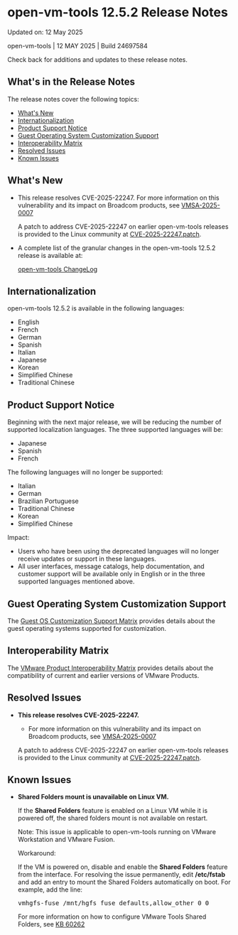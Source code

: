 #                      open-vm-tools 12.5.2 Release Notes

Updated on: 12 May 2025

open-vm-tools | 12 MAY 2025 | Build 24697584

Check back for additions and updates to these release notes.

## What's in the Release Notes

The release notes cover the following topics:

* [What's New](#whatsnew) 
* [Internationalization](#i18n) 
* [Product Support Notice](#suppnote)
* [Guest Operating System Customization Support](#guestop) 
* [Interoperability Matrix](#interop) 
* [Resolved Issues](#resolvedissues) 
* [Known Issues](#knownissues)

## <a id="whatsnew" name="whatsnew"></a>What's New


*   This release resolves CVE-2025-22247. For more information on this vulnerability and its impact on Broadcom products, see [VMSA-2025-0007](https://support.broadcom.com/web/ecx/support-content-notification/-/external/content/SecurityAdvisories/0/25683)

    A patch to address CVE-2025-22247 on earlier open-vm-tools releases is provided to the Linux community at [CVE-2025-22247.patch](https://github.com/vmware/open-vm-tools/tree/CVE-2025-22247.patch).

*   A complete list of the granular changes in the open-vm-tools 12.5.2 release is available at:

    [open-vm-tools ChangeLog](https://github.com/vmware/open-vm-tools/blob/stable-12.5.2/open-vm-tools/ChangeLog)

## <a id="i18n" name="i18n"></a>Internationalization

open-vm-tools 12.5.2 is available in the following languages:

* English
* French
* German
* Spanish
* Italian
* Japanese
* Korean
* Simplified Chinese
* Traditional Chinese

## <a id="suppnote" name="suppnote"></a>Product Support Notice

Beginning with the next major release, we will be reducing the number of supported localization languages.  The three supported languages will be:
  * Japanese
  * Spanish
  * French

The following languages will no longer be supported:
  * Italian
  * German
  * Brazilian Portuguese
  * Traditional Chinese
  * Korean
  * Simplified Chinese

Impact:
  * Users who have been using the deprecated languages will no longer receive updates or support in these languages.
  * All user interfaces, message catalogs, help documentation, and customer support will be available only in English or in the three supported languages mentioned above.

## <a id="guestop" name="guestop"></a>Guest Operating System Customization Support

The [Guest OS Customization Support Matrix](http://partnerweb.vmware.com/programs/guestOS/guest-os-customization-matrix.pdf) provides details about the guest operating systems supported for customization.


## <a id="interop" name="interop"></a>Interoperability Matrix

The [VMware Product Interoperability Matrix](http://partnerweb.vmware.com/comp_guide2/sim/interop_matrix.php) provides details about the compatibility of current and earlier versions of VMware Products. 

## <a id="resolvedissues" name ="resolvedissues"></a> Resolved Issues

*   **This release resolves CVE-2025-22247.**

    * For more information on this vulnerability and its impact on Broadcom products, see [VMSA-2025-0007](https://support.broadcom.com/web/ecx/support-content-notification/-/external/content/SecurityAdvisories/0/25683)

    A patch to address CVE-2025-22247 on earlier open-vm-tools releases is provided to the Linux community at [CVE-2025-22247.patch](https://github.com/vmware/open-vm-tools/tree/CVE-2025-22247.patch).

## <a id="knownissues" name="knownissues"></a>Known Issues

*   **Shared Folders mount is unavailable on Linux VM.**

    If the **Shared Folders** feature is enabled on a Linux VM while it is powered off, the shared folders mount is not available on restart.

    Note: This issue is applicable to open-vm-tools running on VMware Workstation and VMware Fusion.

    Workaround:

    If the VM is powered on, disable and enable the **Shared Folders** feature from the interface. For resolving the issue permanently, edit **/etc/fstab** and add an entry to mount the Shared Folders automatically on boot.  For example, add the line:

    <tt>vmhgfs-fuse   /mnt/hgfs    fuse    defaults,allow_other    0    0</tt>

    For more information on how to configure VMware Tools Shared Folders, see [KB 60262](https://kb.vmware.com/s/article/60262)
